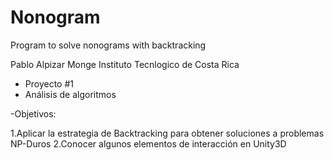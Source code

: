 # Nonogram
Program to solve nonograms with backtracking


Pablo Alpizar Monge
Instituto Tecnlogico de Costa Rica


- Proyecto #1
- Análisis de algoritmos

-Objetivos:

1.Aplicar la estrategia de Backtracking para obtener soluciones a problemas NP-Duros 
2.Conocer algunos elementos de interacción en Unity3D 
